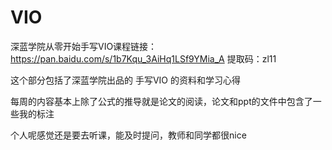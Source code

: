 # VIO

深蓝学院从零开始手写VIO课程链接：https://pan.baidu.com/s/1b7Kqu_3AiHq1LSf9YMia_A 
提取码：zl11 

这个部分包括了深蓝学院出品的 手写VIO 的资料和学习心得 

每周的内容基本上除了公式的推导就是论文的阅读，论文和ppt的文件中包含了一些我的标注

个人呢感觉还是要去听课，能及时提问，教师和同学都很nice
